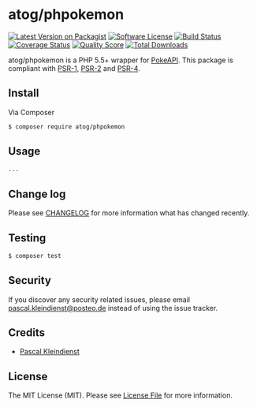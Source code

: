 # atog/phpokemon

[![Latest Version on Packagist][ico-version]][link-packagist]
[![Software License][ico-license]](LICENSE.md)
[![Build Status][ico-travis]][link-travis]
[![Coverage Status][ico-scrutinizer]][link-scrutinizer]
[![Quality Score][ico-code-quality]][link-code-quality]
[![Total Downloads][ico-downloads]][link-downloads]

atog/phpokemon is a PHP 5.5+ wrapper for [PokeAPI](http://pokeapi.co/). This package is compliant with [PSR-1](https://github.com/php-fig/fig-standards/blob/master/accepted/PSR-1-basic-coding-standard.md), [PSR-2](https://github.com/php-fig/fig-standards/blob/master/accepted/PSR-2-coding-style-guide.md) and [PSR-4](https://github.com/php-fig/fig-standards/blob/master/accepted/PSR-4-autoloader.md).

## Install

Via Composer

``` bash
$ composer require atog/phpokemon
```

## Usage

``` php
...
```

## Change log

Please see [CHANGELOG](CHANGELOG.md) for more information what has changed recently.

## Testing

``` bash
$ composer test
```

## Security

If you discover any security related issues, please email pascal.kleindienst@posteo.de instead of using the issue tracker.

## Credits

- [Pascal Kleindienst][link-author]

## License

The MIT License (MIT). Please see [License File](LICENSE.md) for more information.

[ico-version]: https://img.shields.io/packagist/v/atog/phpokemon.svg?style=flat-square
[ico-license]: https://img.shields.io/badge/license-MIT-brightgreen.svg?style=flat-square
[ico-travis]: https://img.shields.io/travis/atog/phpokemon/master.svg?style=flat-square
[ico-scrutinizer]: https://img.shields.io/scrutinizer/coverage/g/atog/phpokemon.svg?style=flat-square
[ico-code-quality]: https://img.shields.io/scrutinizer/g/atog/phpokemon.svg?style=flat-square
[ico-downloads]: https://img.shields.io/packagist/dt/atog/phpokemon.svg?style=flat-square

[link-packagist]: https://packagist.org/packages/atog/phpokemon
[link-travis]: https://travis-ci.org/atog/phpokemon
[link-scrutinizer]: https://scrutinizer-ci.com/g/atog/phpokemon/code-structure
[link-code-quality]: https://scrutinizer-ci.com/g/atog/phpokemon
[link-downloads]: https://packagist.org/packages/atog/phpokemon
[link-author]: https://github.com/PascalKleindienst
